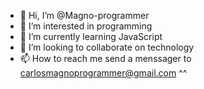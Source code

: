 - 👋 Hi, I’m @Magno-programmer
- 👀 I’m interested in programming
- 🌱 I’m currently learning JavaScript
- 💞️ I’m looking to collaborate on technology
- 📫 How to reach me send a menssager to carlosmagnoprogrammer@gmail.com ^^

<!---
Magno-programmer/Magno-programmer is a ✨ special ✨ repository because its `README.md` (this file) appears on your GitHub profile.
You can click the Preview link to take a look at your changes.
--->
